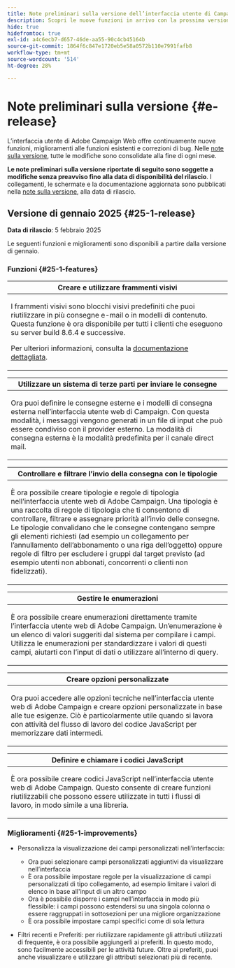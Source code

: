 ```yaml
---
title: Note preliminari sulla versione dell’interfaccia utente di Campaign Web v8
description: Scopri le nuove funzioni in arrivo con la prossima versione dell’interfaccia utente di Campaign Web
hide: true
hidefromtoc: true
exl-id: a4c6ecb7-d657-46de-aa55-90c4cb45164b
source-git-commit: 1864f6c847e1720eb5e58a0572b110e7991fafb8
workflow-type: tm+mt
source-wordcount: '514'
ht-degree: 28%

---
```


# Note preliminari sulla versione {#e-release}

L’interfaccia utente di Adobe Campaign Web offre continuamente nuove funzioni, miglioramenti alle funzioni esistenti e correzioni di bug. Nelle [note sulla versione](release-notes.md), tutte le modifiche sono consolidate alla fine di ogni mese.

**Le note preliminari sulla versione riportate di seguito sono soggette a modifiche senza preavviso fino alla data di disponibilità del rilascio**. I collegamenti, le schermate e la documentazione aggiornata sono pubblicati nella [note sulla versione](release-notes.md), alla data di rilascio.

## Versione di gennaio 2025 {#25-1-release}

**Data di rilascio**: 5 febbraio 2025

Le seguenti funzioni e miglioramenti sono disponibili a partire dalla versione di gennaio.

### Funzioni {#25-1-features}


<table>
<thead>
<tr>
<th><strong>Creare e utilizzare frammenti visivi</strong><br/></th>
</tr>
</thead>
<tbody>
<tr>
<td>
<p>I frammenti visivi sono blocchi visivi predefiniti che puoi riutilizzare in più consegne e-mail o in modelli di contenuto. Questa funzione è ora disponibile per tutti i clienti che eseguono su server build 8.6.4 e successive.</p>
<p>Per ulteriori informazioni, consulta la <a href="../content/use-visual-fragments.md">documentazione dettagliata</a>.</p>
</td>
</tr>
</tbody>
</table>

<table>
<thead>
<tr>
<th><strong>Utilizzare un sistema di terze parti per inviare le consegne</strong><br/></th>
</tr>
</thead>
<tbody>
<tr>
<td>
<p>Ora puoi definire le consegne esterne e i modelli di consegna esterna nell’interfaccia utente web di Campaign. Con questa modalità, i messaggi vengono generati in un file di input che può essere condiviso con il provider esterno. La modalità di consegna esterna è la modalità predefinita per il canale direct mail.</p>
</td>
</tr>
</tbody>
</table>

<table>
<thead>
<tr>
<th><strong>Controllare e filtrare l’invio della consegna con le tipologie</strong><br/></th>
</tr>
</thead>
<tbody>
<tr>
<td>
<p>È ora possibile creare tipologie e regole di tipologia nell’interfaccia utente web di Adobe Campaign. Una tipologia è una raccolta di regole di tipologia che ti consentono di controllare, filtrare e assegnare priorità all’invio delle consegne. Le tipologie convalidano che le consegne contengano sempre gli elementi richiesti (ad esempio un collegamento per l’annullamento dell’abbonamento o una riga dell’oggetto) oppure regole di filtro per escludere i gruppi dal target previsto (ad esempio utenti non abbonati, concorrenti o clienti non fidelizzati).</p>
<!--p>For more information, refer to the <a href="../administration/external-account.md">detailed documentation</a>.</p-->
</td>
</tr>
</tbody>
</table>

<table>
<thead>
<tr>
<th><strong>Gestire le enumerazioni</strong><br/></th>
</tr>
</thead>
<tbody>
<tr>
<td>
<p>È ora possibile creare enumerazioni direttamente tramite l’interfaccia utente web di Adobe Campaign. Un’enumerazione è un elenco di valori suggeriti dal sistema per compilare i campi. Utilizza le enumerazioni per standardizzare i valori di questi campi, aiutarti con l’input di dati o utilizzare all’interno di query.</p>
<!--p>For more information, refer to the <a href="../administration/external-account.md">detailed documentation</a>.</p-->
</td>
</tr>
</tbody>
</table>

<table>
<thead>
<tr>
<th><strong>Creare opzioni personalizzate</strong><br/></th>
</tr>
</thead>
<tbody>
<tr>
<td>
<p>Ora puoi accedere alle opzioni tecniche nell’interfaccia utente web di Adobe Campaign e creare opzioni personalizzate in base alle tue esigenze. Ciò è particolarmente utile quando si lavora con attività del flusso di lavoro del codice JavaScript per memorizzare dati intermedi.</p>
<!--p>For more information, refer to the <a href="../administration/external-account.md">detailed documentation</a>.</p-->
</td>
</tr>
</tbody>
</table>


<table>
<thead>
<tr>
<th><strong>Definire e chiamare i codici JavaScript</strong><br/></th>
</tr>
</thead>
<tbody>
<tr>
<td>
<p>È ora possibile creare codici JavaScript nell’interfaccia utente web di Adobe Campaign. Questo consente di creare funzioni riutilizzabili che possono essere utilizzate in tutti i flussi di lavoro, in modo simile a una libreria.</p>
<!--p>For more information, refer to the <a href="../administration/external-account.md">detailed documentation</a>.</p-->
</td>
</tr>
</tbody>
</table>

### Miglioramenti {#25-1-improvements}

* Personalizza la visualizzazione dei campi personalizzati nell’interfaccia:

   * Ora puoi selezionare campi personalizzati aggiuntivi da visualizzare nell’interfaccia
   * È ora possibile impostare regole per la visualizzazione di campi personalizzati di tipo collegamento, ad esempio limitare i valori di elenco in base all&#39;input di un altro campo
   * Ora è possibile disporre i campi nell’interfaccia in modo più flessibile: i campi possono estendersi su una singola colonna o essere raggruppati in sottosezioni per una migliore organizzazione
   * È ora possibile impostare campi specifici come di sola lettura

* Filtri recenti e Preferiti: per riutilizzare rapidamente gli attributi utilizzati di frequente, è ora possibile aggiungerli ai preferiti. In questo modo, sono facilmente accessibili per le attività future. Oltre ai preferiti, puoi anche visualizzare e utilizzare gli attributi selezionati più di recente.


